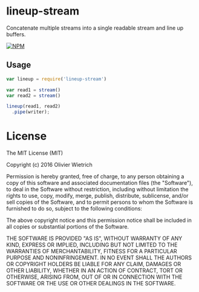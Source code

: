# lineup-stream

Concatenate multiple streams into a single readable stream and line up buffers.

[![NPM](https://nodei.co/npm/concat-stream.png)](https://nodei.co/npm/lineup-stream/)

## Usage

```js
var lineup = require('lineup-stream')

var read1 = stream()
var read2 = stream()

lineup(read1, read2)
  .pipe(writer);
```

# License

The MIT License (MIT)

Copyright (c) 2016 Olivier Wietrich

Permission is hereby granted, free of charge, to any person obtaining a copy
of this software and associated documentation files (the "Software"), to deal
in the Software without restriction, including without limitation the rights
to use, copy, modify, merge, publish, distribute, sublicense, and/or sell
copies of the Software, and to permit persons to whom the Software is
furnished to do so, subject to the following conditions:

The above copyright notice and this permission notice shall be included in all
copies or substantial portions of the Software.

THE SOFTWARE IS PROVIDED "AS IS", WITHOUT WARRANTY OF ANY KIND, EXPRESS OR
IMPLIED, INCLUDING BUT NOT LIMITED TO THE WARRANTIES OF MERCHANTABILITY,
FITNESS FOR A PARTICULAR PURPOSE AND NONINFRINGEMENT. IN NO EVENT SHALL THE
AUTHORS OR COPYRIGHT HOLDERS BE LIABLE FOR ANY CLAIM, DAMAGES OR OTHER
LIABILITY, WHETHER IN AN ACTION OF CONTRACT, TORT OR OTHERWISE, ARISING FROM,
OUT OF OR IN CONNECTION WITH THE SOFTWARE OR THE USE OR OTHER DEALINGS IN THE
SOFTWARE.
